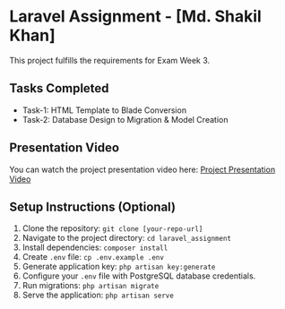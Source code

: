 # Laravel Assignment - [Md. Shakil Khan]

This project fulfills the requirements for Exam Week 3.

## Tasks Completed

-   Task-1: HTML Template to Blade Conversion
-   Task-2: Database Design to Migration & Model Creation

## Presentation Video

You can watch the project presentation video here:
[Project Presentation Video](https://drive.google.com/file/d/1fL4RDfloh1p1kk2yt7OZDHY0UrIEWiHv/view?usp=sharing)

## Setup Instructions (Optional)

1. Clone the repository: `git clone [your-repo-url]`
2. Navigate to the project directory: `cd laravel_assignment`
3. Install dependencies: `composer install`
4. Create `.env` file: `cp .env.example .env`
5. Generate application key: `php artisan key:generate`
6. Configure your `.env` file with PostgreSQL database credentials.
7. Run migrations: `php artisan migrate`
8. Serve the application: `php artisan serve`

